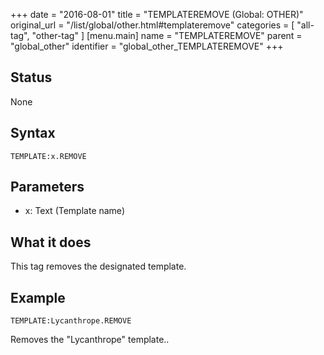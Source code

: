+++
date = "2016-08-01"
title = "TEMPLATEREMOVE (Global: OTHER)"
original_url = "/list/global/other.html#templateremove"
categories = [ "all-tag", "other-tag" ]
[menu.main]
    name = "TEMPLATEREMOVE"
    parent = "global_other"
    identifier = "global_other_TEMPLATEREMOVE"
+++

## Status

None

## Syntax

`TEMPLATE:x.REMOVE`

## Parameters

-   x: Text (Template name)



What it does
------------

This tag removes the designated template.

Example
-------

`TEMPLATE:Lycanthrope.REMOVE`

Removes the "Lycanthrope" template..

